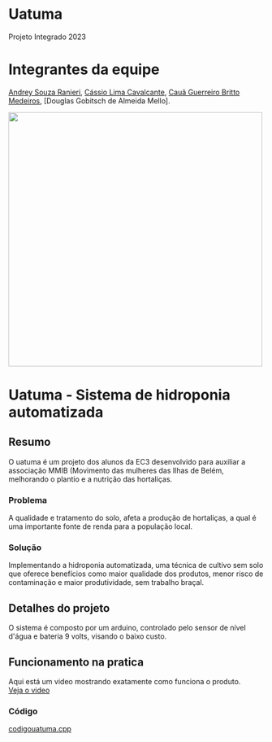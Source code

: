 # Uatuma
Projeto Integrado 2023
# Integrantes da equipe
[Andrey Souza Ranieri](https://github.com/andreysrx), [Cássio Lima Cavalcante](https://github.com/CassioCavs), [Cauã Guerreiro Britto Medeiros](https://github.com/cauagbm11), [Douglas Gobitsch de Almeida Mello].


<p float="center">

 <img src="https://cdn.discordapp.com/attachments/945453757007818843/1111062277144191046/beleaf_people.jpg" height="500" width="500" />

</p>


# Uatuma - Sistema de hidroponia automatizada

## Resumo
O uatuma é um projeto dos alunos da EC3 desenvolvido para auxiliar a associação MMIB (Movimento das mulheres das Ilhas de Belém, melhorando o plantio e a nutrição das hortaliças.
### Problema
A qualidade e tratamento do solo, afeta a produção de hortaliças, a qual é uma importante fonte de renda para a população local.

### Solução
Implementando a hidroponia automatizada, uma técnica de cultivo sem solo que oferece benefícios como maior qualidade dos produtos, menor risco de contaminação e maior produtividade, sem trabalho braçal.

## Detalhes do projeto

O sistema é composto por um arduino, controlado pelo sensor de nível d'água e bateria 9 volts, visando o baixo custo.

## Funcionamento na pratica
Aqui está um video mostrando exatamente como funciona o produto.
</br>
[Veja o video](https://youtu.be/dx569UWe9xk&ab)

### Código
[codigouatuma.cpp](https://github.com/Beleaftech/Uatuma/blob/main/codigouatuma.cpp)
